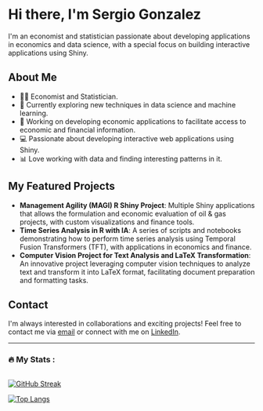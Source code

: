 # Hi there, I'm Sergio Gonzalez 

I'm an economist and statistician passionate about developing applications in economics and data science, with a special focus on building interactive applications using Shiny.

## About Me

- 👨‍💼 Economist and Statistician.
- 🌱 Currently exploring new techniques in data science and machine learning.
- 💼 Working on developing economic applications to facilitate access to economic and financial information.
- 💻 Passionate about developing interactive web applications using Shiny.
- 📊 Love working with data and finding interesting patterns in it.

## My Featured Projects

- **Management Agility (MAGI) R Shiny Project**: Multiple Shiny applications that allows the formulation and economic evaluation of oil & gas projects, with custom visualizations and finance tools.
- **Time Series Analysis in R with IA**: A series of scripts and notebooks demonstrating how to perform time series analysis using Temporal Fusion Transformers (TFT), with applications in economics and finance.
- **Computer Vision Project for Text Analysis and LaTeX Transformation**: An innovative project leveraging computer vision techniques to analyze text and transform it into LaTeX format, facilitating document preparation and formatting tasks.


  
## Contact

I'm always interested in collaborations and exciting projects! Feel free to contact me via [email](mailto:sgonzalezve@unal.edu.co) or connect with me on [LinkedIn](https://www.linkedin.com/in/sergio-andres-gonzalez-velandia-0118521b0/).

---

### :fire: My Stats :
<img src="https://komarev.com/ghpvc/?username=sgonzalezve&style=flat-square&color=blue" alt=""/>

[![GitHub Streak](https://github-readme-streak-stats.herokuapp.com?user=sgonzalezve&theme=dark&hide_border=true)](https://git.io/streak-stats)

[![Top Langs](https://github-readme-stats.vercel.app/api/top-langs/?username=sgonzalezve&layout=compact&theme=vision-friendly-dark)](https://github.com/sgonzalezve/github-readme-stats)
